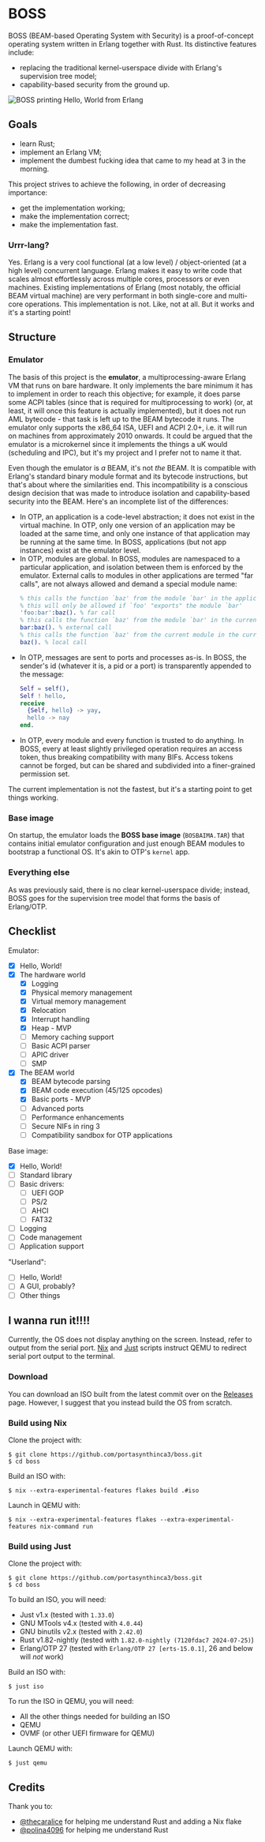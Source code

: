 # BOSS
BOSS (BEAM-based Operating System with Security) is a proof-of-concept operating
system written in Erlang together with Rust. Its distinctive features include:
  - replacing the traditional kernel-userspace divide with Erlang's supervision
    tree model;
  - capability-based security from the ground up.

![BOSS printing Hello, World from Erlang](demo/helloworld.png)

## Goals
  - learn Rust;
  - implement an Erlang VM;
  - implement the dumbest fucking idea that came to my head at 3 in the morning.

This project strives to achieve the following, in order of decreasing
importance:
  - get the implementation working;
  - make the implementation correct;
  - make the implementation fast.

### Urrr-lang?
Yes. Erlang is a very cool functional (at a low level) / object-oriented (at a
high level) concurrent language. Erlang makes it easy to write code that scales
almost effortlessly across multiple cores, processors or even machines. Existing
implementations of Erlang (most notably, the official BEAM virtual machine) are
very performant in both single-core and multi-core operations. This
implementation is not. Like, not at all. But it works and it's a starting point!

## Structure

### Emulator
The basis of this project is the **emulator**, a multiprocessing-aware Erlang VM
that runs on bare hardware. It only implements the bare minimum it has to
implement in order to reach this objective; for example, it does parse some ACPI
tables (since that is required for multiprocessing to work) (or, at least, it
will once this feature is actually implemented), but it does not run AML
bytecode - that task is left up to the BEAM bytecode it runs. The emulator only
supports the x86_64 ISA, UEFI and ACPI 2.0+, i.e. it will run on machines from
approximately 2010 onwards. It could be argued that the emulator is a
microkernel since it implements the things a uK would (scheduling and IPC), but
it's my project and I prefer not to name it that.

Even though the emulator is _a_ BEAM, it's not _the_ BEAM. It is compatible with
Erlang's standard binary module format and its bytecode instructions, but that's
about where the similarities end. This incompatibility is a conscious design
decision that was made to introduce isolation and capability-based security into
the BEAM. Here's an incomplete list of the differences:
  - In OTP, an application is a code-level abstraction; it does not exist in the
    virtual machine. In OTP, only one version of an application may be loaded at
    the same time, and only one instance of that application may be running at
    the same time. In BOSS, applications (but not app instances) exist at the
    emulator level.
  - In OTP, modules are global. In BOSS, modules are namespaced to a particular
    application, and isolation between them is enforced by the emulator.
    External calls to modules in other applications are termed "far calls", are
    not always allowed and demand a special module name:
    ```erl
    % this calls the function `baz' from the module `bar' in the application `foo'
    % this will only be allowed if `foo' "exports" the module `bar'
    'foo:bar':baz(). % far call
    % this calls the function `baz' from the module `bar' in the current app
    bar:baz(). % external call
    % this calls the function `baz' from the current module in the current app
    baz(). % local call
    ```
  - In OTP, messages are sent to ports and processes as-is. In BOSS, the
    sender's id (whatever it is, a pid or a port) is transparently appended to
    the message:
    ```erl
    Self = self(),
    Self ! hello,
    receive
      {Self, hello} -> yay,
      hello -> nay
    end.
    ```
  - In OTP, every module and every function is trusted to do anything. In BOSS,
    every at least slightly privileged operation requires an access token, thus
    breaking compatibility with many BIFs. Access tokens cannot be forged, but
    can be shared and subdivided into a finer-grained permission set.

The current implementation is not the fastest, but it's a starting point to get
things working.

### Base image
On startup, the emulator loads the **BOSS base image** (`BOSBAIMA.TAR`) that
contains initial emulator configuration and just enough BEAM modules to
bootstrap a functional OS. It's akin to OTP's `kernel` app.

### Everything else
As was previously said, there is no clear kernel-userspace divide; instead, BOSS
goes for the supervision tree model that forms the basis of Erlang/OTP.

## Checklist
Emulator:
  - [x] Hello, World!
  - [x] The hardware world
    - [x] Logging
    - [x] Physical memory management
    - [x] Virtual memory management
    - [x] Relocation
    - [x] Interrupt handling
    - [x] Heap - MVP
    - [ ] Memory caching support
    - [ ] Basic ACPI parser
    - [ ] APIC driver
    - [ ] SMP
  - [x] The BEAM world
    - [x] BEAM bytecode parsing
    - [x] BEAM code execution (45/125 opcodes)
    - [x] Basic ports - MVP
    - [ ] Advanced ports
    - [ ] Performance enhancements
    - [ ] Secure NIFs in ring 3
    - [ ] Compatibility sandbox for OTP applications

Base image:
  - [x] Hello, World!
  - [ ] Standard library
  - [ ] Basic drivers:
    - [ ] UEFI GOP
    - [ ] PS/2
    - [ ] AHCI
    - [ ] FAT32
  - [ ] Logging
  - [ ] Code management
  - [ ] Application support

"Userland":
  - [ ] Hello, World!
  - [ ] A GUI, probably?
  - [ ] Other things

## I wanna run it!!!!
Currently, the OS does not display anything on the screen. Instead, refer to
output from the serial port. [Nix](#build-using-nix) and
[Just](#build-using-just) scripts instruct QEMU to redirect serial port output
to the terminal.

### Download
You can download an ISO built from the latest commit over on the
[Releases](https://github.com/portasynthinca3/boss/releases) page. However, I
suggest that you instead build the OS from scratch.

### Build using Nix
Clone the project with:
```shell
$ git clone https://github.com/portasynthinca3/boss.git
$ cd boss
```

Build an ISO with:
```shell
$ nix --extra-experimental-features flakes build .#iso
```

Launch in QEMU with:
```shell
$ nix --extra-experimental-features flakes --extra-experimental-features nix-command run
```

### Build using Just
Clone the project with:
```shell
$ git clone https://github.com/portasynthinca3/boss.git
$ cd boss
```

To build an ISO, you will need:
  - Just v1.x (tested with `1.33.0`)
  - GNU MTools v4.x (tested with `4.0.44`)
  - GNU binutils v2.x (tested with `2.42.0`)
  - Rust v1.82-nightly (tested with `1.82.0-nightly (7120fdac7 2024-07-25)`)
  - Erlang/OTP 27 (tested with `Erlang/OTP 27 [erts-15.0.1]`, 26 and below will
    _not_ work)

Build an ISO with:
```shell
$ just iso
```

To run the ISO in QEMU, you will need:
  - All the other things needed for building an ISO
  - QEMU
  - OVMF (or other UEFI firmware for QEMU)

Launch QEMU with:
```shell
$ just qemu
```

## Credits
Thank you to:
  - [@thecaralice](https://github.com/thecaralice) for helping me understand
    Rust and adding a Nix flake
  - [@polina4096](https://github.com/polina4096) for helping me understand Rust
